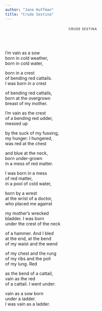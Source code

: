 ```yaml
---
author: "Jane Huffman"
title: "Crude Sestina"
---
```


<p style="font-variant-caps: all-small-caps; text-align: center; letter-spacing: 1px;">Crude Sestina</p>

<br/><br/>

I’m vain as a sow  
born in cold weather,  
born in cold water,

born in a crest  
of bending red cattails.  
I was born in a crest

of bending red cattails,  
born at the overgrown  
breast of my mother.

I’m vain as the crest  
of a bending red udder,  
messed up

by the suck of my fussing,  
my hunger. I hungered,  
was red at the chest

and blue at the neck,  
born under-grown  
in a mess of red matter.

I was born in a mess  
of red matter,  
in a pool of cold water,

born by a wrest  
at the wrist of a doctor,  
who placed me against

my mother’s wrecked  
bladder. I was born  
under the crest of the neck

of a hammer. And I bled  
at the end, at the bend  
of my waist and the wend

of my chest and the rung  
of my ribs and the poll  
of my lung. Red

as the bend of a cattail,  
vain as the red  
of a cattail. I went under:

vain as a sow born  
under a ladder.  
I was vain as a ladder.